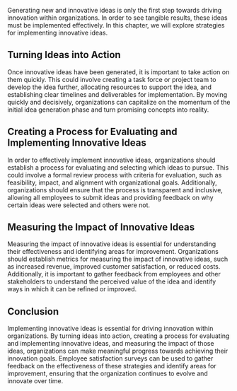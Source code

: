 
Generating new and innovative ideas is only the first step towards driving innovation within organizations. In order to see tangible results, these ideas must be implemented effectively. In this chapter, we will explore strategies for implementing innovative ideas.

Turning Ideas into Action
-------------------------

Once innovative ideas have been generated, it is important to take action on them quickly. This could involve creating a task force or project team to develop the idea further, allocating resources to support the idea, and establishing clear timelines and deliverables for implementation. By moving quickly and decisively, organizations can capitalize on the momentum of the initial idea generation phase and turn promising concepts into reality.

Creating a Process for Evaluating and Implementing Innovative Ideas
-------------------------------------------------------------------

In order to effectively implement innovative ideas, organizations should establish a process for evaluating and selecting which ideas to pursue. This could involve a formal review process with criteria for evaluation, such as feasibility, impact, and alignment with organizational goals. Additionally, organizations should ensure that the process is transparent and inclusive, allowing all employees to submit ideas and providing feedback on why certain ideas were selected and others were not.

Measuring the Impact of Innovative Ideas
----------------------------------------

Measuring the impact of innovative ideas is essential for understanding their effectiveness and identifying areas for improvement. Organizations should establish metrics for measuring the impact of innovative ideas, such as increased revenue, improved customer satisfaction, or reduced costs. Additionally, it is important to gather feedback from employees and other stakeholders to understand the perceived value of the idea and identify ways in which it can be refined or improved.

Conclusion
----------

Implementing innovative ideas is essential for driving innovation within organizations. By turning ideas into action, creating a process for evaluating and implementing innovative ideas, and measuring the impact of those ideas, organizations can make meaningful progress towards achieving their innovation goals. Employee satisfaction surveys can be used to gather feedback on the effectiveness of these strategies and identify areas for improvement, ensuring that the organization continues to evolve and innovate over time.
